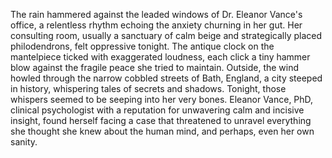 The rain hammered against the leaded windows of Dr. Eleanor Vance's office, a relentless rhythm echoing the anxiety churning in her gut.  Her consulting room, usually a sanctuary of calm beige and strategically placed philodendrons, felt oppressive tonight.  The antique clock on the mantelpiece ticked with exaggerated loudness, each click a tiny hammer blow against the fragile peace she tried to maintain.  Outside, the wind howled through the narrow cobbled streets of Bath, England, a city steeped in history, whispering tales of secrets and shadows. Tonight, those whispers seemed to be seeping into her very bones.  Eleanor Vance, PhD, clinical psychologist with a reputation for unwavering calm and incisive insight, found herself facing a case that threatened to unravel everything she thought she knew about the human mind, and perhaps, even her own sanity.
